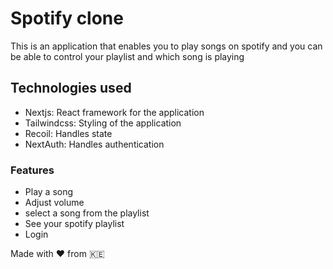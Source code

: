 # Spotify clone 

This is an application that enables you to play songs on spotify and you can be able to control your playlist and which song is playing

## Technologies used
- Nextjs: React framework for the application
- Tailwindcss: Styling of the application
- Recoil: Handles state
- NextAuth: Handles authentication 

### Features
* Play a song
* Adjust volume
* select a song from the playlist
* See your spotify playlist
* Login 

Made with ❤️ from 🇰🇪
